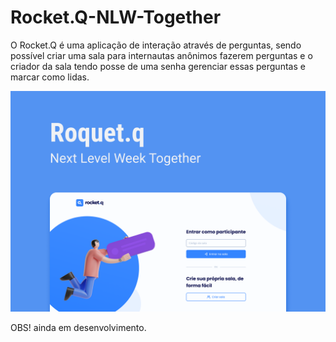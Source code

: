 # Rocket.Q-NLW-Together

O Rocket.Q é uma aplicação de interação através de perguntas, sendo possível criar uma sala para internautas anônimos fazerem perguntas e o criador da sala tendo posse de uma senha gerenciar essas perguntas e marcar como lidas.

![page-login](https://github.com/Patricia17991/Rocket.Q-NLW-Together/blob/main/public/images/capa.png?raw=true)  

OBS! ainda em desenvolvimento.
